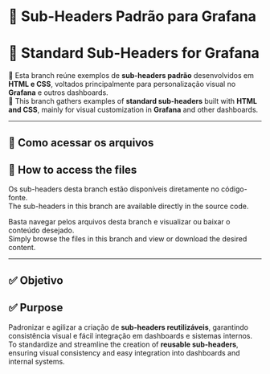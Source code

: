 # 📝 Sub-Headers Padrão para Grafana  
# 📝 Standard Sub-Headers for Grafana  

🧩 Esta branch reúne exemplos de **sub-headers padrão** desenvolvidos em **HTML e CSS**, voltados principalmente para personalização visual no **Grafana** e outros dashboards.  
🧩 This branch gathers examples of **standard sub-headers** built with **HTML and CSS**, mainly for visual customization in **Grafana** and other dashboards.  

---

## 📌 Como acessar os arquivos  
## 📌 How to access the files  

Os sub-headers desta branch estão disponíveis diretamente no código-fonte.  
The sub-headers in this branch are available directly in the source code.  

Basta navegar pelos arquivos desta branch e visualizar ou baixar o conteúdo desejado.  
Simply browse the files in this branch and view or download the desired content.  

---

## ✅ Objetivo  
## ✅ Purpose  

Padronizar e agilizar a criação de **sub-headers reutilizáveis**, garantindo consistência visual e fácil integração em dashboards e sistemas internos.  
To standardize and streamline the creation of **reusable sub-headers**, ensuring visual consistency and easy integration into dashboards and internal systems.  
